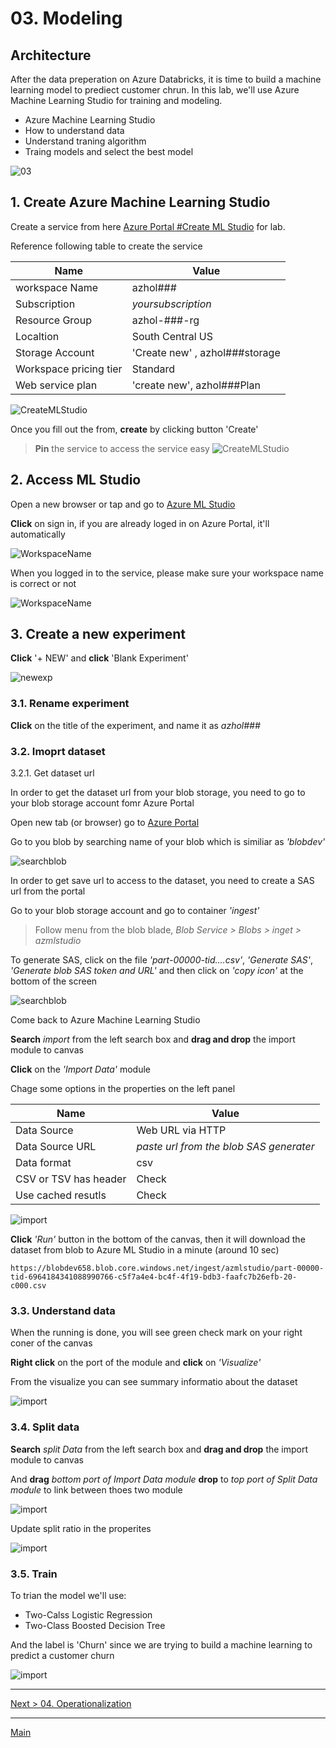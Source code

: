 # 03. Modeling

## Architecture

After the data preperation on Azure Databricks, it is time to build a machine learning model to prediect customer chrun. In this lab, we'll use Azure Machine Learning Studio for training and modeling.

* Azure Machine Learning Studio
* How to understand data
* Understand traning algorithm
* Traing models and select the best model

![03](./images/arch03.png)

## 1. Create Azure Machine Learning Studio

Create a service from here [Azure Portal #Create ML Studio](https://ms.portal.azure.com/#create/Microsoft.MachineLearningWorkspace) for lab.

Reference following table to create the service

|Name|Value|
|---|---|
|workspace Name|azhol###|
|Subscription|_yoursubscription_|
|Resource Group|azhol-###-rg|
|Localtion|South Central US|
|Storage Account|'Create new' , azhol###storage|
|Workspace pricing tier|Standard|
|Web service plan|'create new', azhol###Plan|

![CreateMLStudio](./images/03.01.png)

Once you fill out the from, __create__ by clicking button 'Create'

> __Pin__ the service to access the service easy
> ![CreateMLStudio](./images/03.02.png)

## 2. Access ML Studio

Open a new browser or tap and go to [Azure ML Studio](https://studio.azureml.net)

__Click__ on sign in, if you are already loged in on Azure Portal, it'll automatically

![WorkspaceName](./images/03.03.png)

When you logged in to the service, please make sure your workspace name is correct or not

![WorkspaceName](./images/03.03.02.png)

## 3. Create a new experiment

__Click__ '+ NEW' and __click__ 'Blank Experiment'

![newexp](./images/03.04.png)

### 3.1. Rename experiment

__Click__ on the title of the experiment, and name it as _azhol###_

### 3.2. Imoprt dataset

3.2.1. Get dataset url

In order to get the dataset url from your blob storage, you need to go to your blob storage account fomr Azure Portal

Open new tab (or browser) go to [Azure Portal](https://portal.azure.com)

Go to you blob by searching name of your blob which is similiar as _'blobdev'_

![searchblob](./images/03.05.01.png)

In order to get save url to access to the dataset, you need to create a SAS url from the portal

Go to your blob storage account and go to container _'ingest'_

> Follow menu from the blob blade, _Blob Service > Blobs > inget > azmlstudio_

To generate SAS, click on the file _'part-00000-tid....csv'_, _'Generate SAS'_, _'Generate blob SAS token and URL'_ and then click on _'copy icon'_ at the bottom of the screen

![searchblob](./images/03.05.02.png)

Come back to Azure Machine Learning Studio

__Search__ _import_ from the left search box and __drag and drop__ the import module to canvas

__Click__ on the _'Import Data'_ module

Chage some options in the properties on the left panel

|Name|Value|
|---|---|
|Data Source|Web URL via HTTP|
|Data Source URL|_paste url from the blob SAS generater_|
|Data format|csv|
|CSV or TSV has header|Check|
|Use cached resutls|Check|

![import](./images/03.07.png)

__Click__ _'Run'_ button in the bottom of the canvas, then it will download the dataset from blob to Azure ML Studio in a  minute (around 10 sec)

```
https://blobdev658.blob.core.windows.net/ingest/azmlstudio/part-00000-tid-6964184341088990766-c5f7a4e4-bc4f-4f19-bdb3-faafc7b26efb-20-c000.csv
```

### 3.3. Understand data

When the running is done, you will see green check mark on your right coner of the canvas

__Right click__ on the port of the module and __click__ on _'Visualize'_

From the visualize you can see summary informatio about the dataset

![import](./images/03.08.png)

### 3.4. Split data

__Search__ _split Data_ from the left search box and __drag and drop__ the import module to canvas

And __drag__ _bottom port of Import Data module_ __drop__ to _top port of Split Data module_ to link between thoes two module

![import](./images/03.09.png)

Update split ratio in the properites

![import](./images/03.10.png)


### 3.5. Train

To trian the model we'll use:
* Two-Calss Logistic Regression
* Two-Class Boosted Decision Tree

And the label is 'Churn' since we are trying to build a machine learning to predict a customer  churn

![import](./images/03.11.png)

---
[Next > 04. Operationalization](https://github.com/xlegend1024/az-cloudscale-adv-analytics/blob/master/04Operationalization.md)

---
[Main](https://github.com/xlegend1024/az-cloudscale-adv-analytics/blob/master/README.md)
